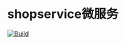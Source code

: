 # shopservice微服务

[![Build](https://github.com/superjcd/shopservice/actions/workflows/workflow.yaml/badge.svg?branch=main)](https://github.com/superjcd/shopservice/actions/workflows/workflow.yaml)